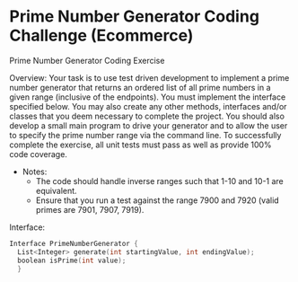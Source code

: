 Prime Number Generator Coding Challenge (Ecommerce)
======================

Prime Number Generator Coding Exercise

Overview:
Your task is to use test driven development to implement a prime number generator that returns an ordered list of all prime numbers in a given range (inclusive of the endpoints). You must implement the interface specified below. You may also create any other methods, interfaces and/or classes that you deem necessary to complete the project. You should also develop a small main program to drive your generator and to allow the user to specify the prime number range via the command line. To successfully complete the exercise, all unit tests must pass as well as provide 100% code coverage.
* Notes:
  * The code should handle inverse ranges such that 1-10 and 10-1 are equivalent.
  * Ensure that you run a test against the range 7900 and 7920 (valid primes are 7901, 7907, 7919).

Interface:
```cc
Interface PrimeNumberGenerator {
  List<Integer> generate(int startingValue, int endingValue);
  boolean isPrime(int value); 
  }
```
